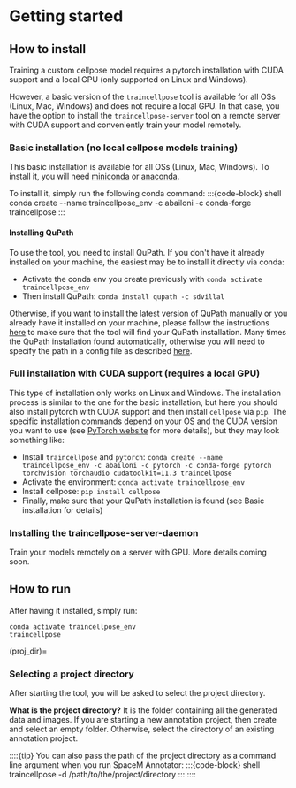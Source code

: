 # Getting started

[comment]: <> (## Annotating on the Surface Go tablet)

[comment]: <> (The tool has been installed on the Surface Go tablet &#40;you can find it in office 120&#41;. )

[comment]: <> (To start the tool:  )

[comment]: <> (- Start "_Anaconda Powershell Prompt_" from the applications)

[comment]: <> (- Then, type the following two commands:)

[comment]: <> (    ```shell)

[comment]: <> (    conda activate traincellpose_env)

[comment]: <> (    python -m traincellpose)

[comment]: <> (    ````)

[comment]: <> (- Next you will need to {ref}`select a project directory<proj_dir>`)



## How to install
Training a custom cellpose model requires a pytorch installation with CUDA support and a local GPU (only supported on Linux and Windows). 

However, a basic version of the `traincellpose` tool is available for all OSs (Linux, Mac, Windows) and does not require a local GPU. In that case, you have the option to install the `traincellpose-server` tool on a remote server with CUDA support and conveniently train your model remotely.

### Basic installation (no local cellpose models training)
This basic installation is available for all OSs (Linux, Mac, Windows). To install it, you will need [miniconda](https://docs.conda.io/en/latest/miniconda.html) or [anaconda](https://docs.anaconda.com/anaconda/install/index.html).

To install it, simply run the following conda command:
:::{code-block} shell
conda create --name traincellpose_env -c abailoni -c conda-forge traincellpose
:::


#### Installing QuPath
To use the tool, you need to install QuPath. If you don't have it already installed on your machine, the easiest may be to install it directly via conda:
- Activate the conda env you create previously with `conda activate traincellpose_env`
- Then install QuPath: `conda install qupath -c sdvillal`

Otherwise, if you want to install the latest version of QuPath manually or you already have it installed on your machine, please follow the instructions [here](https://paquo.readthedocs.io/en/latest/installation.html#install-qupath) to make sure that the tool will find your QuPath installation. Many times the QuPath installation found automatically, otherwise you will need to specify the path in a config file as described [here](https://paquo.readthedocs.io/en/latest/configuration.html#the-paquo-toml-file).

[comment]: <> (`python -m paquo config -l -o /home/bailoni/miniconda3/envs/trCell1/lib/python3.9`)

### Full installation with CUDA support (requires a local GPU)
This type of installation only works on Linux and Windows. The installation process is similar to the one for the basic installation, but here you should also install pytorch with CUDA support and then install `cellpose` via `pip`. The specific installation commands depend on your OS and the CUDA version you want to use (see [PyTorch website](https://pytorch.org/get-started/locally/) for more details), but they may look something like:
- Install `traincellpose` and `pytorch`: `conda create --name traincellpose_env -c abailoni -c pytorch -c conda-forge pytorch torchvision torchaudio cudatoolkit=11.3 traincellpose`
- Activate the environment: `conda activate traincellpose_env` 
- Install cellpose: `pip install cellpose`
- Finally, make sure that your QuPath installation is found (see Basic installation for details)

### Installing the traincellpose-server-daemon 
Train your models remotely on a server with GPU. More details coming soon.

## How to run
After having it installed, simply run:
```shell
conda activate traincellpose_env
traincellpose
````

(proj_dir)=
### Selecting a project directory
After starting the tool, you will be asked to select the project directory.

**What is the project directory?** It is the folder containing all the generated data and images. If you are starting a new annotation project, then create and select an empty folder. Otherwise, select the directory of an existing annotation project.

::::{tip}
You can also pass the path of the project directory as a command line argument when you run SpaceM Annotator:
:::{code-block} shell
traincellpose -d /path/to/the/project/directory
:::
::::

[comment]: <> (### The Starting Window)

[comment]: <> (:::{image} images/starting-gui.jpg)

[comment]: <> (:alt: Starting GUI Window)

[comment]: <> (:width: 250px)

[comment]: <> (:align: right)

[comment]: <> (:::)

[comment]: <> (After selecting a project directory, you have two choices:)

[comment]: <> (1. []&#40;select_rois&#41;: First, select this option to add images to the project and select some regions of interest.)

[comment]: <> (2. []&#40;label_rois/label_rois&#41;: After selecting some regions of interest, click on this option to start annotating your regions of interest in Napari.)

